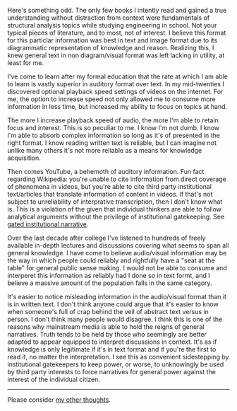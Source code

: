 <link href="../css/styles.css" rel="stylesheet" />

Here's something odd. The only few books I intently read and gained a true understanding without distraction from context were fundamentals of structural analysis topics while studying engineering in school. Not your typical pieces of literature, and to most, not of interest. I believe this format for this particlar information was best in text and image format due to its diagrammatic representation of knowledge and reason. Realizing this, I knew general text in non diagram/visual format was left lacking in utility, at least for me.

I've come to learn after my formal education that the rate at which I am able to learn is vastly superior in auditory format over text. In my mid-twenties I discovered optional playback speed settings of videos on the internet. For me, the option to increase speed not only allowed me to consume more information in less time, but increased my ability to focus on topics at hand.

The more I increase playback speed of audio, the more I'm able to retain focus and interest. This is so peculiar to me. I know I'm not dumb. I know I'm able to absorb complex information so long as it's of presented in the right format. I know reading written text is reliable, but I can imagine not unlike many others it's not more reliable as a means for knowledge acquisition. 

Then comes YouTube, a behemoth of auditory information. Fun fact regarding Wikipedia: you're unable to cite information from direct coverage of phenomena in videos, but you're able to cite third party institutional text/articles that translate information of content in videos. If that's not subject to unreliability of interprative transcription, then I don't know what is. This is a violation of the given that individual thinkers are able to follow analytical arguments without the privilege of institutional gatekeeping. See [gated institutional narrative](./gin.md).

Over the last decade after college I've listened to hundreds of freely available in-depth lectures and discussions covering what seems to span all general knowledge. I have come to believe audio/visual information may be the way in which people could reliably and rightfully have a "seat at the table" for general public sense making. I would not be able to consume and interperet this information as reliably had I done so in text formt, and I believe a massive amount of the population falls in the same category.

It's easier to notice misleading information in the audio/visual format than it is in written text. I don't think anyone could argue that it's easier to know when someone's full of crap behind the veil of abstract text versus in person. I don't think many people would disagree. I think this is one of the reasons why mainstream media is able to hold the reigns of general narratives. Truth tends to be held by those who seemingly are better adapted to appear equipped to interpret discussions in context. It's as if knowledge is only legitimate if it's in text format and if you're the first to read it, no matter the interpretation. I see this as convenient sidestepping by institutional gatekeepers to keep power, or worse, to unknowingly be used by third party interests to force narratives for general power against the interest of the individual citizen.
___

Please consider [my other thoughts](./index.md).
